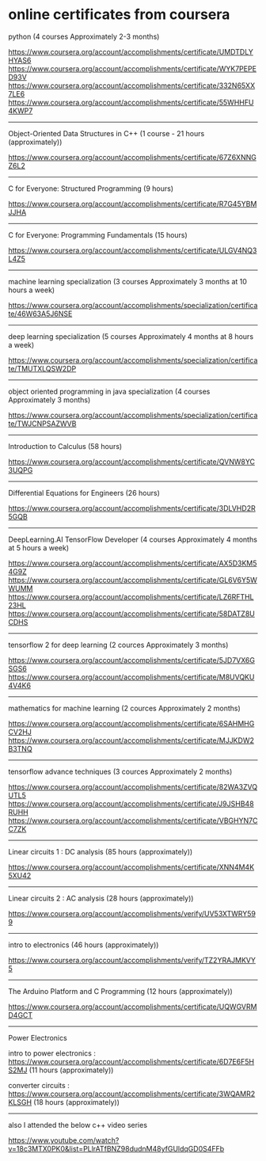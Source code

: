 # online certificates from coursera

python (4 courses Approximately 2-3 months)

https://www.coursera.org/account/accomplishments/certificate/UMDTDLYHYAS6
https://www.coursera.org/account/accomplishments/certificate/WYK7PEPED93V
https://www.coursera.org/account/accomplishments/certificate/332N65XX7LE6
https://www.coursera.org/account/accomplishments/certificate/55WHHFU4KWP7

************************************************************************************************

Object-Oriented Data Structures in C++ (1 course - 21 hours (approximately))

https://www.coursera.org/account/accomplishments/certificate/67Z6XNNGZ6L2

************************************************************************************************

C for Everyone: Structured Programming (9 hours)

https://www.coursera.org/account/accomplishments/certificate/R7G45YBMJJHA


************************************************************************************************
C for Everyone: Programming Fundamentals (15 hours)

https://www.coursera.org/account/accomplishments/certificate/ULGV4NQ3L4Z5

************************************************************************************************
 
machine learning specialization (3 courses Approximately 3 months at 10 hours a week)

https://www.coursera.org/account/accomplishments/specialization/certificate/46W63A5J6NSE

************************************************************************************************

deep learning specialization (5 courses Approximately 4 months at 8 hours a week)

https://www.coursera.org/account/accomplishments/specialization/certificate/TMUTXLQSW2DP

************************************************************************************************

object oriented programming in java specialization (4 courses Approximately 3 months)

https://www.coursera.org/account/accomplishments/specialization/certificate/TWJCNPSAZWVB

************************************************************************************************

Introduction to Calculus (58 hours)

https://www.coursera.org/account/accomplishments/certificate/QVNW8YC3UQPG

************************************************************************************************

Differential Equations for Engineers (26 hours)

https://www.coursera.org/account/accomplishments/certificate/3DLVHD2R5GQB


************************************************************************************************

DeepLearning.AI TensorFlow Developer (4 courses Approximately 4 months at 5 hours a week)

https://www.coursera.org/account/accomplishments/certificate/AX5D3KM54G9Z
https://www.coursera.org/account/accomplishments/certificate/GL6V6Y5WWUMM
https://www.coursera.org/account/accomplishments/certificate/LZ6RFTHL23HL
https://www.coursera.org/account/accomplishments/certificate/58DATZ8UCDHS

************************************************************************************************

tensorflow 2 for deep learning (2 cources Approximately 3 months)

https://www.coursera.org/account/accomplishments/certificate/5JD7VX6GSGS6
https://www.coursera.org/account/accomplishments/certificate/M8UVQKU4V4K6

************************************************************************************************

mathematics for machine learning (2 cources Approximately 2 months)

https://www.coursera.org/account/accomplishments/certificate/6SAHMHGCV2HJ
https://www.coursera.org/account/accomplishments/certificate/MJJKDW2B3TNQ

************************************************************************************************

tensorflow advance techniques (3 cources Approximately 2 months)

https://www.coursera.org/account/accomplishments/certificate/82WA3ZVQUTL5
https://www.coursera.org/account/accomplishments/certificate/J9JSHB48RUHH
https://www.coursera.org/account/accomplishments/certificate/VBGHYN7CC7ZK

************************************************************************************************

Linear circuits 1 : DC analysis (85 hours (approximately))

https://www.coursera.org/account/accomplishments/certificate/XNN4M4K5XU42

************************************************************************************************

Linear circuits 2 : AC analysis (28 hours (approximately))

https://www.coursera.org/account/accomplishments/verify/UV53XTWRY599

************************************************************************************************

intro to electronics (46 hours (approximately))

https://www.coursera.org/account/accomplishments/verify/TZ2YRAJMKVY5

************************************************************************************************

The Arduino Platform and C Programming (12 hours (approximately))

https://www.coursera.org/account/accomplishments/certificate/UQWGVRMD4GCT

************************************************************************************************

Power Electronics

intro to power electronics : https://www.coursera.org/account/accomplishments/certificate/6D7E6F5HS2MJ (11 hours (approximately))


converter circuits : https://www.coursera.org/account/accomplishments/certificate/3WQAMR2KLSGH (18 hours (approximately))


**************************************************************************************************


also I attended the below c++ video series

https://www.youtube.com/watch?v=18c3MTX0PK0&list=PLlrATfBNZ98dudnM48yfGUldqGD0S4FFb






